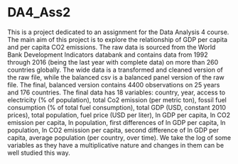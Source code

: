 # DA4_Ass2
This is a project dedicated to an assignment for the Data Analysis 4 course. 
The main aim of this project is to explore the relationship of GDP per capita and per capita CO2 emissions.
The raw data is sourced from the World Bank Development Indicators databank and contains data from 1992 through 2016 (being the last year with complete data) on more than 260 countries globally. The wide data is a transformed and cleaned version of the raw file, while the balanced csv is a balanced panel version of the raw file. The final, balanced version contains 4400 observations on 25 years and 176 countries. 
The final data has 18 variables: country, year, access to electricity (% of population), total Co2 emission (per metric ton), fossil fuel consumption (% of total fuel consumption), total GDP (USD, constant 2010 prices), total population, fuel price (USD per liter), ln GDP per capita, ln CO2 emission per capita, ln population, first differences of ln GDP per capita, ln population, ln CO2 emission per capita, second difference of ln GDP per capita, average population (per country, over time). 
We take the log of some variables as they have a multiplicative nature and changes in them can be well studied this way.
